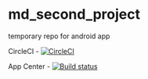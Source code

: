 # md_second_project
temporary repo for android app

CircleCI - [![CircleCI](https://circleci.com/gh/yks72p/MDSAndroidApp1/tree/dev.svg?style=svg)](https://circleci.com/gh/yks72p/MDSAndroidApp1/tree/dev)

App Center - [![Build status](https://build.appcenter.ms/v0.1/apps/cc1ead8d-d71e-45ba-9640-b1a7e536d2d2/branches/feature/badge)](https://appcenter.ms)
